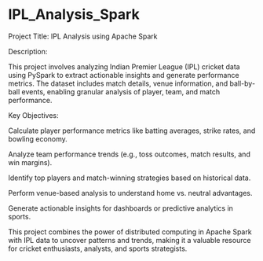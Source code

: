 
# IPL_Analysis_Spark

Project Title: 
IPL Analysis using Apache Spark

Description:

This project involves analyzing Indian Premier League (IPL) cricket data using PySpark to extract actionable insights and generate performance metrics. 
The dataset includes match details, venue information, and ball-by-ball events, enabling granular analysis of player, team, and match performance.

Key Objectives:

Calculate player performance metrics like batting averages, strike rates, and bowling economy.

Analyze team performance trends (e.g., toss outcomes, match results, and win margins).

Identify top players and match-winning strategies based on historical data.

Perform venue-based analysis to understand home vs. neutral advantages.

Generate actionable insights for dashboards or predictive analytics in sports.

This project combines the power of distributed computing in Apache Spark with IPL data to uncover patterns and trends, making it a valuable resource for cricket enthusiasts, analysts, and sports strategists.
